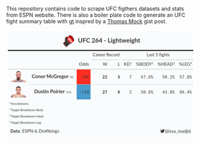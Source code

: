 
This repository contains code to scrape UFC figthers datasets  and stats from ESPN website.
There is also a boiler plate code to generate an UFC fight summary table with [gt](https://gt.rstudio.com/) inspred by  a [Thomas Mock](https://gist.github.com/jthomasmock/4a8851d74d911ce9b90bf7a43c4cdf47) gist post. 

![](Graphics/mcgregor_poirier.png)